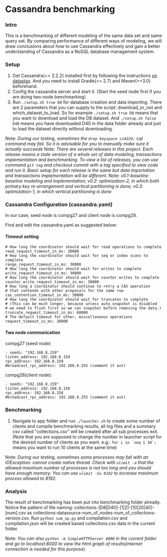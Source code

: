 Cassandra benchmarking
==============================================

### Intro
This is a benchmarking of different modeling of the same data set and same query set. By comparing performance of different ways of modeling, we will draw conclusions about how to use Cassandra effectively and gain a better understanding of Cassandra as a NoSQL database management system.

### Setup
1. Get Cassandra(~> 2.2.2) installed first by following the instructions [on datastax](http://docs.datastax.com/en/cassandra/2.1/cassandra/install/install_cassandraTOC.html). And you need to install Gradle(>= 2.7) and Maven(>=3.0) beforehand. 
2. Config the cassandra server and start it. (Start the seed node first if you are doing two-node benchmarking)
3. Run ```./setup.sh true D8``` for database creation and data importing.
   There are 2 parameters that you can supply to the script: download_or_not and which_dataset_to_load.
   So for example ```./setup.sh true D8``` means that you want to download and load the D8 dataset. And ```./setup.sh false D40``` means you have downloaded D40 in the data folder already and just to load the dataset directly without downloading.

Note: *During our testing, sometimes the ```drop keyspace cs4224;``` cql command may fail. So it is advisable for you to manually make sure it actually succeeds*
Note: *There are several releases in this project. Each release means a stale version of a whole set of data modeling, transactions implementation and benchmarking. To view a list of releases, you can use command ```git tag``` and checkout commit with a tag specified to view code and run it. Basic setup for each release is the same but data importation and transactions implementation will be different.*
Note: *v0.1-baseline: baseline modeling and implementation; v0.2: optimization-2, in which both primary key re-arrangement and vertical partitioning is done; v0.3: optimization-1, in which vertical partitioning is done*

### Cassandra Configuration (cassandra.yaml)
In our case, seed node is compg27 and client node is compg28. 

Find and edit the cassandra.yaml as suggested below:

#### Timeout setting
```
# How long the coordinator should wait for read operations to complete
read_request_timeout_in_ms: 30000
# How long the coordinator should wait for seq or index scans to complete
range_request_timeout_in_ms: 30000
# How long the coordinator should wait for writes to complete
write_request_timeout_in_ms: 30000
# How long the coordinator should wait for counter writes to complete
counter_write_request_timeout_in_ms: 30000
# How long a coordinator should continue to retry a CAS operation
# that contends with other proposals for the same row
cas_contention_timeout_in_ms: 30000
# How long the coordinator should wait for truncates to complete
# (This can be much longer, because unless auto_snapshot is disabled
# we need to flush first so we can snapshot before removing the data.)
truncate_request_timeout_in_ms: 60000
# The default timeout for other, miscellaneous operations
request_timeout_in_ms: 30000
```

#### Two node communication
compg27 (seed node)
```
- seeds: "192.168.8.159"
listen_address: 192.168.8.159
rpc_address: 192.168.8.159
#broadcast_rpc_address: 192.168.9.255 (comment it out)
```

compg28(client node):
```
- seeds: "192.168.8.159"
listen_address: 192.168.8.158
rpc_address: 192.168.8.158
#broadcast_rpc_address: 192.168.9.255 (comment it out)
```

### Benchmarking
1. Navigate to app folder and run ```./launcher.sh``` to create some number of clients and compile benchmarking results, all log files and a summary csv called "collections.csv" will be created after all sub processes exit. (Note that you are supposed to change the number in launcher script for the desired number of clients as you want. e.g.: ```for i in `seq 1 10`;``` means you want to run 10 clients at the same time)

Note: *During our testing, sometimes some processes may fail with an IOException: cannot create native thread. Check with ```ulimit -a``` that the allowed maximum number of processes is not too long and you should have enough memory. You can use ```ulimit -Su 8192``` to increase maximum process allowed to 8192.*

### Analysis
The result of benchmarking has been put into benchmarking folder already. Notice the pattern of file naming: collections-[D8|D40]-[1|2]-[10|20|40]-[num].csv as collections-datasource-num_of_nodes-num_of_collections-version.csv. Run ```python sum_up.py``` and compilation.csv and compilation.json will be created based collections.csv data in the current folder.

Note: *You can also ```python -m SimpleHTTPServer 8000``` in the current folder and go to localhost:8000 to view the html graph of results(internet connection is needed for this purpose).*
